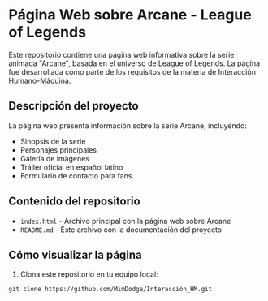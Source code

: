 # Página Web sobre Arcane - League of Legends

Este repositorio contiene una página web informativa sobre la serie animada "Arcane", basada en el universo de League of Legends. La página fue desarrollada como parte de los requisitos de la materia de Interacción Humano-Máquina.

## Descripción del proyecto

La página web presenta información sobre la serie Arcane, incluyendo:
- Sinopsis de la serie
- Personajes principales
- Galería de imágenes
- Tráiler oficial en español latino
- Formulario de contacto para fans

## Contenido del repositorio

- `index.html` - Archivo principal con la página web sobre Arcane
- `README.md` - Este archivo con la documentación del proyecto

## Cómo visualizar la página

1. Clona este repositorio en tu equipo local:
```bash
git clone https://github.com/MimDodge/Interacción_HM.git
